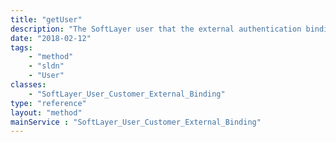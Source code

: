 ```yaml
---
title: "getUser"
description: "The SoftLayer user that the external authentication binding belongs to."
date: "2018-02-12"
tags:
    - "method"
    - "sldn"
    - "User"
classes:
    - "SoftLayer_User_Customer_External_Binding"
type: "reference"
layout: "method"
mainService : "SoftLayer_User_Customer_External_Binding"
---
```

